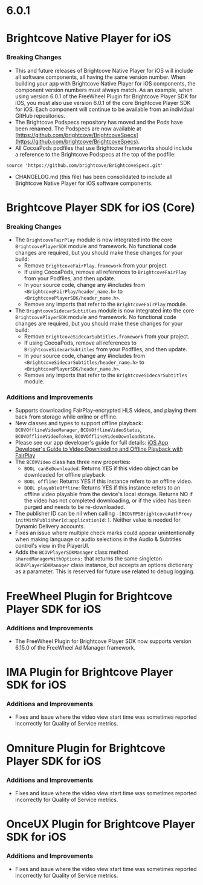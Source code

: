 # 6.0.1
# Brightcove Native Player for iOS
### Breaking Changes
* This and future releases of Brightcove Native Player for iOS will include all software components, all having the same version number. When building your app with Brightcove Native Player for iOS components, the component version numbers must always match. As an example, when using version 6.0.1 of the FreeWheel Plugin for Brightcove Player SDK for iOS, you must also use version 6.0.1 of the core Brightcove Player SDK for iOS. Each component will continue to be available from an individual GitHub repositories.
* The Brightcove Podspecs repository has moved and the Pods have been renamed. The Podspecs are now available at [https://github.com/brightcove/BrightcoveSpecs](https://github.com/brightcove/BrightcoveSpecs).
* All CocoaPods podfiles that use Brightcove frameworks should include a reference to the Brightcove Podspecs at the top of the podfile:

```
source 'https://github.com/brightcove/BrightcoveSpecs.git'
```

* CHANGELOG.md (this file) has been consolidated to include all Brightcove Native Player for iOS software components.

# Brightcove Player SDK for iOS (Core)
### Breaking Changes
* The `BrightcoveFairPlay` module is now integrated into the core `BrightcovePlayerSDK` module and framework. No functional code changes are required, but you should make these changes for your build:
	* Remove `BrightcoveFairPlay.framework` from your project.
	* If using CocoaPods, remove all references to `BrightcoveFairPlay` from your Podfiles, and then update.
	* In your source code, change any #includes from `<BrightcoveFairPlay/header_name.h>` to `<BrightcovePlayerSDK/header_name.h>`.
	* Remove any imports that refer to the `BrightcoveFairPlay` module.
* The `BrightcoveSidecarSubtitles` module is now integrated into the core `BrightcovePlayerSDK` module and framework. No functional code changes are required, but you should make these changes for your build:
	* Remove `BrightcoveSidecarSubtitles.framework` from your project.
	* If using CocoaPods, remove all references to `BrightcoveSidecarSubtitles` from your Podfiles, and then update.
	* In your source code, change any #includes from `<BrightcoveSidecarSubtitles/header_name.h>` to `<BrightcovePlayerSDK/header_name.h>`.
	* Remove any imports that refer to the `BrightcoveSidecarSubtitles` module.

### Additions and Improvements
* Supports downloading FairPlay-encrypted HLS videos, and playing them back from storage while online or offline.
* New classes and types to support offline playback: `BCOVOfflineVideoManager`, `BCOVOfflineVideoStatus`, `BCOVOfflineVideoToken`, `BCOVOfflineVideoDownloadState`.
* Please see our app developer's guide for full details: [iOS App Developer's Guide to Video Downloading and Offline Playback with FairPlay](OfflinePlayback.md)
* The `BCOVVideo` class has three new properties:
	* `BOOL canBeDownloaded`: Returns YES if this video object can be downloaded for offline playback
	* `BOOL offline`: Returns YES if this instance refers to an offline video.
	* `BOOL playableOffline`: Returns YES if this instance refers to an offline video playable from the device's local storage. Returns NO if the video has not completed downloading, or if the video has been purged and needs to be re-downloaded.
* The publisher ID can be nil when calling `-[BCOVFPSBrightcoveAuthProxy initWithPublisherId:applicationId:]`. Neither value is needed for Dynamic Delivery accounts.
* Fixes an issue where multiple check marks could appear unintentionally when making language or audio selections in the Audio & Subtitles control's view in the PlayerUI.
* Adds the `BCOVPlayerSDKManager` class method `sharedManagerWithOptions:` that returns the same singleton `BCOVPlayerSDKManager` class instance, but accepts an options dictionary as a parameter. This is reserved for future use related to debug logging.


# FreeWheel Plugin for Brightcove Player SDK for iOS
### Additions and Improvements
* The FreeWheel Plugin for Brightcove Player SDK now supports version 6.15.0 of the FreeWheel Ad Manager framework.

# IMA Plugin for Brightcove Player SDK for iOS
### Additions and Improvements
* Fixes and issue where the video view start time was sometimes reported incorrectly for Quality of Service metrics.

# Omniture Plugin for Brightcove Player SDK for iOS
### Additions and Improvements
* Fixes and issue where the video view start time was sometimes reported incorrectly for Quality of Service metrics.

# OnceUX Plugin for Brightcove Player SDK for iOS
### Additions and Improvements
* Fixes and issue where the video view start time was sometimes reported incorrectly for Quality of Service metrics.
